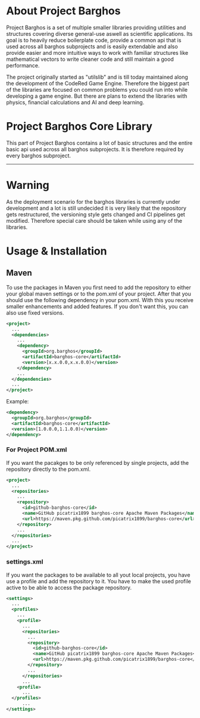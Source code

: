 
# About Project Barghos
Project Barghos is a set of multiple smaller libraries providing utilities and structures covering diverse general-use aswell as scientific applications.
Its goal is to heavily reduce boilerplate code, provide a common api that is used across all barghos subprojects and is easily extendable and also provide
easier and more intuitive ways to work with familiar structures like mathematical vectors to write cleaner code and still maintain a good performance.

The project originally started as "utilslib" and is till today maintained along the development of the CodeRed Game Engine.
Therefore the biggest part of the libraries are focused on common problems you could run into while developing a game engine.
But there are plans to extend the libraries with physics, financial calculations and AI and deep learning.

# Project Barghos Core Library
This part of Project Barghos contains a lot of basic structures and the entire basic api used across all barghos subprojects.
It is therefore required by every barghos subproject.

---

# Warning

As the deployment scenario for the barghos libraries is currently under development and a lot is still undecided it is very likely that the repository gets
restructured, the versioning style gets changed and CI pipelines get modified. Therefore special care should be taken while using any of the libraries.

# Usage & Installation

## Maven

To use the packages in Maven you first need to add the repository to either your global maven settings or to the pom.xml of your project.
After that you should use the following dependency in your pom.xml. With this you receive smaller enhancements and added features. If you don't want this,
you can also use fixed versions.

```xml
<project>
  ...
  <dependencies>
    ...
    <dependency>
      <groupId>org.barghos</groupId>
      <artifactId>barghos-core</artifactId>
      <version>[x.x.0.0,x.x.0.0)</version>
    </dependency>
    ...
  </dependencies>
  ...
</project>
```

Example:

```xml
<dependency>
  <groupId>org.barghos</groupId>
  <artifactId>barghos-core</artifactId>
  <version>[1.0.0.0,1.1.0.0)</version>
</dependency>
```

### For Project POM.xml

If you want the pacakges to be only referenced by single projects, add the repository directly to the pom.xml.

```xml
<project>
  ...
  <repositories>
    ...
    <repository>
      <id>github-barghos-core</id>
      <name>GitHub picatrix1899 barghos-core Apache Maven Packages</name>
      <url>https://maven.pkg.github.com/picatrix1899/barghos-core</url>
    </repository>
    ...
  </repositories>
  ...
</project>
```

### settings.xml

If you want the packages to be available to all yout local projects, you have use a profile and add the repository to it.
You have to make the used profile active to be able to access the package repository.

```xml
<settings>
  ...
  <profiles>
    ...
    <profile>
      ...
      <repositories>
        ...
        <repository>
          <id>github-barghos-core</id>
          <name>GitHub picatrix1899 barghos-core Apache Maven Packages</name>
          <url>https://maven.pkg.github.com/picatrix1899/barghos-core</url>
        </repository>
        ...
      </repositories>
      ...
    <profile>
      ...
  </profiles>
      ...
</settings>
```

